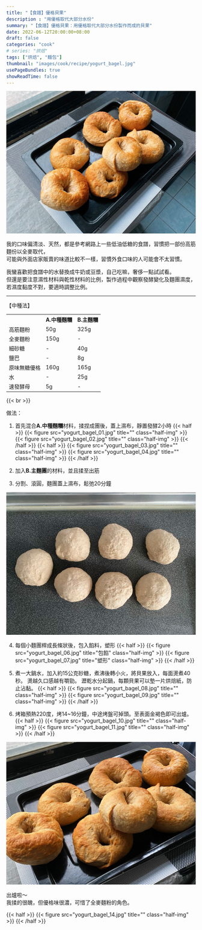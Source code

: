 ```yaml
---
title: "【食譜】優格貝果"
description : "用優格取代大部分水份"
summary: "【食譜】優格貝果：用優格取代大部分水份製作而成的貝果"
date: 2022-06-12T20:00:00+08:00
draft: false
categories: "cook"
# series: "烘焙"
tags: ["烘焙", "麵包"]
thumbnail: "images/cook/recipe/yogurt_bagel.jpg"
usePageBundles: true
showReadTime: false
---
```


![優格貝果](yogurt_bagel_12.jpg)

我的口味偏清淡、天然，都是參考網路上一些低油低糖的食譜，習慣把一部份高筋麵份以全麥取代，
\
可能與外面店家販賣的味道比較不一樣，習慣外食口味的人可能會不太習慣。

我蠻喜歡把食譜中的水替換成牛奶或豆漿，自己吃嘛，奢侈一點試試看。
\
但還是要注意濕性材料與乾性材料的比例，製作過程中觀察發酵變化及麵團濕度，
\
若濕度黏度不對，要適時調整比例。

---

【中種法】

  <table>
    <tr>
      <th></th><th>A.中種麵糰</th><th>B.主麵糰</th>
    </tr>
    <tr>
      <td>高筋麵粉</td>
      <td>50g</td>
      <td>325g</td>
    </tr>
    <tr>
      <td>全麥麵粉</td>
      <td>150g</td>
      <td>-</td>
    </tr>
    <tr>
      <td>細砂糖</td>
      <td>-</td>
      <td>40g</td>
    </tr>
    <tr>
      <td>鹽巴</td>
      <td>-</td>
      <td>8g</td>
    </tr>
    <tr>
      <td>原味無糖優格</td>
      <td>160g</td>
      <td>165g</td>
    </tr>
    <tr>
      <td>水</td>
      <td>-</td>
      <td>25g</td>
    </tr>
    <tr>
      <td>速發酵母</td>
      <td>5g</td>
      <td>-</td>
    </tr>
  </table>

{{< br >}}

做法：

1. 首先混合**A.中種麵糰**材料，揉捏成團後，蓋上濕布，靜置發酵2小時
   {{< half >}}
{{< figure src="yogurt_bagel_01.jpg" title="" class="half-img" >}}
{{< figure src="yogurt_bagel_02.jpg" title="" class="half-img" >}}
{{< /half >}}
{{< half >}}
{{< figure src="yogurt_bagel_03.jpg" title="" class="half-img" >}}
{{< figure src="yogurt_bagel_04.jpg" title="" class="half-img" >}}
{{< /half >}}

2. 加入**B.主麵團**的材料，並且揉至出筋

3. 分割、滾圓，麵團蓋上濕布，鬆弛20分鐘

![優格貝果-滾圓、鬆弛](yogurt_bagel_05.jpg)

4. 每個小麵團桿成長條狀後，包入餡料，塑形
   {{< half >}}
{{< figure src="yogurt_bagel_06.jpg" title="包餡" class="half-img" >}}
{{< figure src="yogurt_bagel_07.jpg" title="塑形" class="half-img" >}}
{{< /half >}}

5. 煮一大鍋水，加入約15公克砂糖，煮沸後轉小火，將貝果放入，每面燙煮40秒。
   燙越久口感越有嚼勁。
   瀝乾水分起鍋，每顆貝果可以墊一片烘焙紙，防止沾黏。
   {{< half >}}
{{< figure src="yogurt_bagel_08.jpg" title="" class="half-img" >}}
{{< figure src="yogurt_bagel_09.jpg" title="" class="half-img" >}}
{{< /half >}}

6. 烤箱預熱220度，烤14~16分鐘，中途烤盤可掉頭。至表面金褐色即可出爐。
   {{< half >}}
{{< figure src="yogurt_bagel_10.jpg" title="" class="half-img" >}}
{{< figure src="yogurt_bagel_11.jpg" title="" class="half-img" >}}
{{< /half >}}


![優格貝果](yogurt_bagel_13.jpg)

出爐啦～
\
我揉的很醜，但優格味很濃，可惜了全麥麵粉的角色。

{{< half >}}
{{< figure src="yogurt_bagel_14.jpg" title="" class="half-img" >}}
{{< /half >}}
